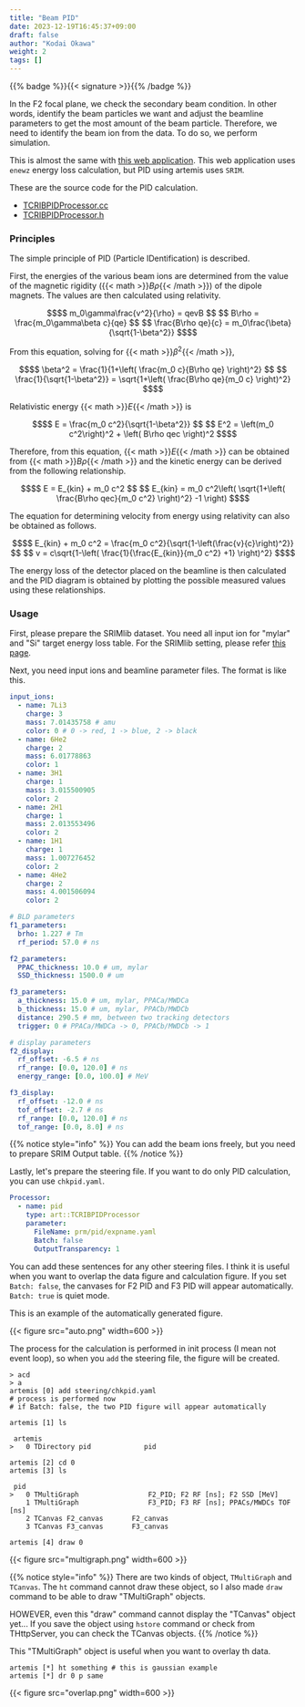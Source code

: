 ```yaml
---
title: "Beam PID"
date: 2023-12-19T16:45:37+09:00
draft: false
author: "Kodai Okawa"
weight: 2
tags: []
---
```


{{% badge %}}{{< signature >}}{{% /badge %}}

In the F2 focal plane, we check the secondary beam condition.
In other words, identify the beam particles we want and adjust the beamline parameters to get the most amount of the beam particle.
Therefore, we need to identify the beam ion from the data.
To do so, we perform simulation.

This is almost the same with [this web application](https://www.cns.s.u-tokyo.ac.jp/crib/cgi-bin/pid/CRIB_PID_calc.html).
This web application uses `enewz` energy loss calculation, but PID using artemis uses `SRIM`.

These are the source code for the PID calculation.

- [TCRIBPIDProcessor.cc](https://github.com/okawak/artemis_crib/blob/main/src-crib/simulation/TCRIBPIDProcessor.cc)
- [TCRIBPIDProcessor.h](https://github.com/okawak/artemis_crib/blob/main/src-crib/simulation/TCRIBPIDProcessor.h)

### Principles

The simple principle of PID (Particle IDentification) is described.

First, the energies of the various beam ions are determined from the value of the magnetic rigidity ({{< math >}}$B\rho${{< /math >}}) of the dipole magnets.
The values are then calculated using relativity.


```math
$$ m_0\gamma\frac{v^2}{\rho} = qevB $$
$$ B\rho = \frac{m_0\gamma\beta c}{qe} $$
$$ \frac{B\rho qe}{c} = m_0\frac{\beta}{\sqrt{1-\beta^2}} $$
```

From this equation, solving for {{< math >}}$\beta^2${{< /math >}},

```math
$$ \beta^2 = \frac{1}{1+\left( \frac{m_0 c}{B\rho qe} \right)^2} $$
$$ \frac{1}{\sqrt{1-\beta^2}} = \sqrt{1+\left( \frac{B\rho qe}{m_0 c} \right)^2} $$
```

Relativistic energy {{< math >}}$E${{< /math >}} is

```math
$$ E = \frac{m_0 c^2}{\sqrt{1-\beta^2}} $$
$$ E^2 = \left(m_0 c^2\right)^2 + \left( B\rho qec \right)^2 $$
```

Therefore, from this equation, {{< math >}}$E${{< /math >}} can be obtained from {{< math >}}$B\rho${{< /math >}} and the kinetic energy can be derived from the following relationship.

```math
$$ E = E_{kin} + m_0 c^2 $$
$$ E_{kin} = m_0 c^2\left( \sqrt{1+\left( \frac{B\rho qec}{m_0 c^2} \right)^2} -1 \right) $$
```

The equation for determining velocity from energy using relativity can also be obtained as follows.
```math
$$ E_{kin} + m_0 c^2 = \frac{m_0 c^2}{\sqrt{1-\left(\frac{v}{c}\right)^2}} $$
$$ v = c\sqrt{1-\left( \frac{1}{\frac{E_{kin}}{m_0 c^2} +1} \right)^2} $$
```

The energy loss of the detector placed on the beamline is then calculated and the PID diagram is obtained by plotting the possible measured values using these relationships.


### Usage

First, please prepare the SRIMlib dataset.
You need all input ion for "mylar" and "Si" target energy loss table.
For the SRIMlib setting, please refer [this page](https://okawak.github.io/artemis_crib/installation/energyloss_calculator/index.html).

Next, you need input ions and beamline parameter files.
The format is like this.

```yaml { wrap="false" title="prm/pid/expname.yaml" }
input_ions:
  - name: 7Li3
    charge: 3
    mass: 7.01435758 # amu
    color: 0 # 0 -> red, 1 -> blue, 2 -> black
  - name: 6He2
    charge: 2
    mass: 6.01778863
    color: 1
  - name: 3H1
    charge: 1
    mass: 3.015500905
    color: 2
  - name: 2H1
    charge: 1
    mass: 2.013553496
    color: 2
  - name: 1H1
    charge: 1
    mass: 1.007276452
    color: 2
  - name: 4He2
    charge: 2
    mass: 4.001506094
    color: 2

# BLD parameters
f1_parameters:
  brho: 1.227 # Tm
  rf_period: 57.0 # ns

f2_parameters:
  PPAC_thickness: 10.0 # um, mylar
  SSD_thickness: 1500.0 # um

f3_parameters:
  a_thickness: 15.0 # um, mylar, PPACa/MWDCa
  b_thickness: 15.0 # um, mylar, PPACb/MWDCb
  distance: 290.5 # mm, between two tracking detectors
  trigger: 0 # PPACa/MWDCa -> 0, PPACb/MWDCb -> 1

# display parameters
f2_display:
  rf_offset: -6.5 # ns
  rf_range: [0.0, 120.0] # ns
  energy_range: [0.0, 100.0] # MeV

f3_display:
  rf_offset: -12.0 # ns
  tof_offset: -2.7 # ns
  rf_range: [0.0, 120.0] # ns
  tof_range: [0.0, 8.0] # ns
```

{{% notice style="info" %}}
You can add the beam ions freely, but you need to prepare SRIM Output table.
{{% /notice %}}


Lastly, let's prepare the steering file.
If you want to do only PID calculation, you can use `chkpid.yaml`.

```yaml { wrap="false" title="steering/chkpid.yaml" }
Processor:
  - name: pid
    type: art::TCRIBPIDProcessor
    parameter:
      FileName: prm/pid/expname.yaml
      Batch: false
      OutputTransparency: 1
```

You can add these sentences for any other steering files.
I think it is useful when you want to overlap the data figure and calculation figure.
If you set `Batch: false`, the canvases for F2 PID and F3 PID will appear automatically.
`Batch: true` is quiet mode.

This is an example of the automatically generated figure.

{{< figure src="auto.png" width=600 >}}

The process for the calculation is performed in init process (I mean not event loop), so when you `add` the steering file, the figure will be created.

```shell { wrap="false" }
> acd
> a
artemis [0] add steering/chkpid.yaml
# process is performed now
# if Batch: false, the two PID figure will appear automatically 

artemis [1] ls

 artemis
>   0 TDirectory pid             pid       

artemis [2] cd 0
artemis [3] ls

 pid
>   0 TMultiGraph                 F2_PID; F2 RF [ns]; F2 SSD [MeV]
    1 TMultiGraph                 F3_PID; F3 RF [ns]; PPACs/MWDCs TOF [ns]
    2 TCanvas F2_canvas       F2_canvas 
    3 TCanvas F3_canvas       F3_canvas 

artemis [4] draw 0
```

{{< figure src="multigraph.png" width=600 >}}

{{% notice style="info" %}}
There are two kinds of object, `TMultiGraph` and `TCanvas`.
The `ht` command cannot draw these object, so I also made `draw` command to be able to draw "TMultiGraph" objects.

HOWEVER, even this "draw" command cannot display the "TCanvas" object yet...
If you save the object using `hstore` command or check from THttpServer, you can check the TCanvas objects.
{{% /notice %}}

This "TMultiGraph" object is useful when you want to overlay th data.
```shell { wrap=false }
artemis [*] ht something # this is gaussian example
artemis [*] dr 0 p same
```

{{< figure src="overlap.png" width=600 >}}

